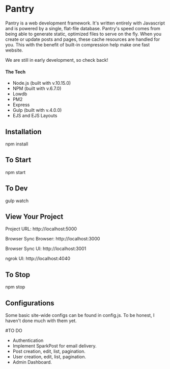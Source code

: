 # Pantry

Pantry is a web development framework. It's written entirely with Javascript and is powered by a single, flat-file database. Pantry's speed comes from being able to generate static, optimized files to serve on the fly. When you create or update posts and pages, these cache resources are handled for you. This with the benefit of built-in compression help make one fast website.

We are still in early development, so check back!

#### The Tech

- Node.js (built with v.10.15.0)
- NPM (built with v.6.7.0)
- Lowdb
- PM2
- Express
- Gulp (built with v.4.0.0)
- EJS and EJS Layouts

## Installation

npm install

## To Start

npm start

## To Dev

gulp watch

## View Your Project

Project URL:  http://localhost:5000

Browser Sync Browser:  http://localhost:3000

Browser Sync UI:  http://localhost:3001

ngrok UI:  http://localhost:4040

## To Stop

npm stop

## Configurations

Some basic site-wide configs can be found in config.js.  To be honest, I haven't done much with them yet.

#TO DO

- Authentication
- Implement SparkPost for email delivery.
- Post creation, edit, list, pagination.
- User creation, edit, list, pagination.
- Admin Dashboard.